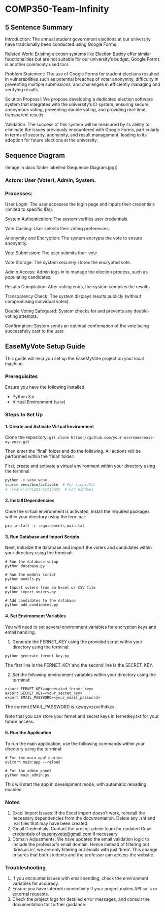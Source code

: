 # COMP350-Team-Infinity
## 5 Sentence Summary

Introduction: The annual student government elections at our university have traditionally been conducted using Google Forms.

Related Work: Existing election systems like Election Buddy offer similar functionalities but are not suitable for our university’s budget, Google Forms is another commonly used tool.

Problem Statement: The use of Google Forms for student elections resulted in vulnerabilities such as potential breaches of voter anonymity, difficulty in preventing multiple submissions, and challenges in efficiently managing and verifying results.

Solution Proposal: We propose developing a dedicated election software system that integrates with the university’s ID system, ensuring secure, anonymous voting, preventing double voting, and providing real-time, transparent results.

Validation: The success of this system will be measured by its ability to eliminate the issues previously encountered with Google Forms, particularly in terms of security, anonymity, and result management, leading to its adoption for future elections at the university.

## Sequence Diagram 
(Image in docs folder labelled (Sequence Diagram.jpg))

### Actors: User (Voter), Admin, System.

### Processes:

User Login: The user accesses the login page and inputs their credentials (limited to specific IDs).

System Authentication: The system verifies user credentials.

Vote Casting: User selects their voting preferences.

Anonymity and Encryption: The system encrypts the vote to ensure anonymity.

Vote Submission: The user submits their vote.

Vote Storage: The system securely stores the encrypted vote.

Admin Access: Admin logs in to manage the election process, such as populating candidates.

Results Compilation: After voting ends, the system compiles the results.

Transparency Check: The system displays results publicly (without compromising individual votes). 

Double Voting Safeguard: System checks for and prevents any double-voting attempts. 

Confirmation: System sends an optional confirmation of the vote being successfully cast to the user.

## EaseMyVote Setup Guide

This guide will help you set up the EaseMyVote project on your local machine.

### Prerequisites

Ensure you have the following installed:

- Python 3.x
- Virtual Environment (`venv`)

### Steps to Set Up

#### 1. Create and Activate Virtual Environment

Clone the repository:
``` git clone https://github.com/your-username/ease-my-vote.git ```

Then enter the 'final' folder and do the following. All actions will be performed within the 'final' folder:

First, create and activate a virtual environment within your directory using the terminal:

```bash
python -m venv venv
source venv/bin/activate  # For Linux/Mac
# .\venv\Scripts\activate  # For Windows
```

#### 2. Install Dependencies
Once the virtual environment is activated, install the required packages within your directory using the terminal:

```
pip install -r requirements_main.txt
```

#### 3. Run Database and Import Scripts
Next, initialize the database and import the voters and candidates within your directory using the terminal:

```
# Run the database setup
python database.py

# Run the models script
python models.py

# Import voters from an Excel or CSV file
python import_voters.py

# Add candidates to the database
python add_candidates.py
```

#### 4. Set Environment Variables
You will need to set several environment variables for encryption keys and email handling.

1. Generate the FERNET_KEY using the provided script within your directory using the terminal:
```
python generate_fernet_key.py
```
The first line is the FERNET_KEY and the second line is the SECRET_KEY.

2. Set the following environment variables within your directory using the terminal:
```
export FERNET_KEY=<generated_fernet_key>
export SECRET_KEY=<your_secret_key>
export EMAIL_PASSWORD=<your_email_password>
```
The current EMAIL_PASSWORD is xzwqyvzzxcfhdkzx.

Note that you can store your fernet and secret keys in fernetkey.txt for your future access.

#### 5. Run the Application
To run the main application, use the following commands within your directory using the terminal:
```
# For the main application
uvicorn main:app --reload

# For the admin panel
python main_admin.py
```
This will start the app in development mode, with automatic reloading enabled.

### Notes
1) Excel Import Issues: If the Excel import doesn’t work, reinstall the necessary dependencies from the documentation. Delete any .shl and .val files that may have been created.
2) Gmail Credentials: Contact the project admin team for updated Gmail credentials of easemyvote@gmail.com if necessary.
3) Domain Adjustments: We have updated the email validation logic to include the professor's email domain. Hence instead of filtering out 'krea.ac.in', we are only filtering out emails with just 'krea'. This change ensures that both students and the professor can access the website. 

### Troubleshooting
1) If you encounter issues with email sending, check the environment variables for accuracy.
2) Ensure you have internet connectivity if your project makes API calls or external requests.
3) Check the project logs for detailed error messages, and consult the documentation for further guidance.


